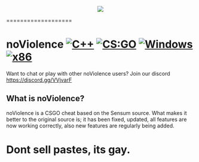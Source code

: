 <p align="center">
<img src="http://i.imgur.com/bzhiHde.png">
</p>
===================

# noViolence [![C++](https://img.shields.io/badge/language-C%2B%2B-%23f34b7d.svg)](https://en.wikipedia.org/wiki/C%2B%2B) [![CS:GO](https://img.shields.io/badge/game-CS%3AGO-yellow.svg)](https://store.steampowered.com/app/730/CounterStrike_Global_Offensive/) [![Windows](https://img.shields.io/badge/platform-Windows-0078d7.svg)](https://en.wikipedia.org/wiki/Microsoft_Windows) [![x86](https://img.shields.io/badge/arch-x86-red.svg)](https://en.wikipedia.org/wiki/X86)

Want to chat or play with other noViolence users? Join our discord https://discord.gg/VVjvarF


## What is noViolence?

noViolence is a CSGO cheat based on the Sensum source. What makes it better to the original source is; it has been fixed, updated, all features are now working correctly, also new features are regularly being added.


# Dont sell pastes, its gay.




